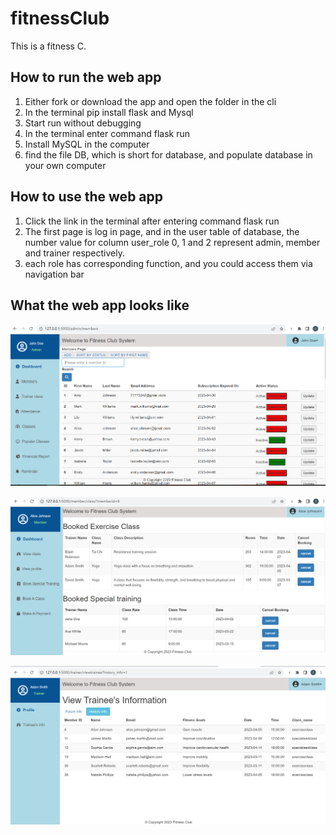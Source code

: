 # fitnessClub
This is a fitness C.

## How to run the web app
1.	Either fork or download the app and open the folder in the cli
2.	In the terminal pip install flask and Mysql
3.	Start run without debugging 
4.	In the terminal enter command flask run
5.  Install MySQL in the computer
6.  find the file DB, which is short for database, and populate database in your own computer


## How to use the web app
1.	Click the link in the terminal after entering command flask run
2.	The first page is log in page, and in the user table of database, the number value for column user_role 0, 1 and 2 represent admin, member and trainer respectively.
3.	each role has corresponding function, and you could access them via navigation bar

## What the web app looks like
![Admin Page](https://github.com/wanjun3211/fitnessClub/blob/main/admin%20page.PNG)



![Member Page](https://github.com/wanjun3211/fitnessClub/blob/main/member%20page.PNG)



![Trainer Page](https://github.com/wanjun3211/fitnessClub/blob/main/trainer%20page.PNG)
